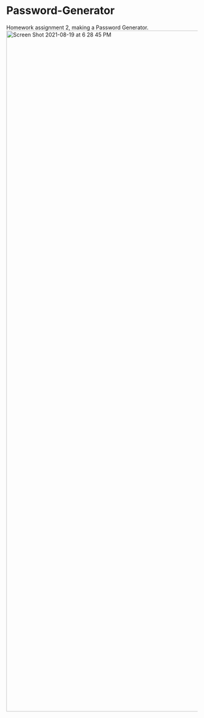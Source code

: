 # Password-Generator
Homework assignment 2, making a Password Generator.
<img width="1792" alt="Screen Shot 2021-08-19 at 6 28 45 PM" src="https://user-images.githubusercontent.com/87445858/130152946-3cdcc049-acf7-4d77-bb72-751a53e25a09.png">
